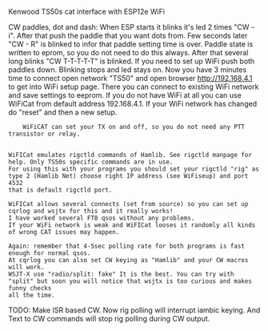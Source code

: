 Kenwood TS50s cat interface with ESP12e WiFi



CW paddles, dot and dash:
	When ESP starts it blinks it's led 2 times "CW - i". After that push the paddle that you want dots from. Few seconds later "CW - R" is
        blinked to infor that paddle setting time is over. Paddle state is written to eprom, so you do not need to do this always.
        After that several long blinks "CW T-T-T-T-T" is blinked.
        If you need to set up WiFi push both paddles down. Blinking stops and led stays on. Now you have 3 minutes time to connect open network
        "TS50" and open browser http://192.168.4.1 to get into WiFi setup page.
        There you can connect to existing WiFi network and save settings to eeprom. If you do not have WiFi at all you can use WiFiCat from default
        address 192.168.4.1.
	If your WiFi network has changed do "reset" and then a new setup.


        WiFiCAT can set your TX on and off, so you do not need any PTT transistor or relay.        


    WiFICat emulates rigctld commands of Hamlib. See rigctld manpage for help. Only TS50s specific commands are in use.
    For using this with your programs you should set your rigctld "rig" as type 2 (Hamlib Net) choose right IP address (see WiFiseup) and port 4532
    that is default rigctld port.

    WiFICat allows several connects (set from source) so you can set up cqrlog and wsjtx for this and it really works!
    I have worked several FT8 qsos without any problems.
    If your WiFi network is weak and WiFICat looses it randomly all kinds of wrong CAT issues may happen.

    Again: remember that 4-5sec polling rate for both programs is fast enough for normal qsos.
    At cqrlog you can also set CW keying as "Hamlib" and your CW macros will work.
    WSJT-X use "radio/split: fake" It is the best. You can try with "split" but soon you will notice that wsjtx is too curious and makes funny checks
    all the time.



TODO:
   Make ISR based CW. Now rig polling will interrupt iambic keying. And Text to CW commands will stop rig polling during CW output.
